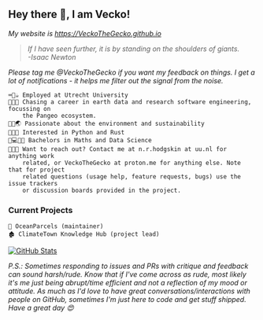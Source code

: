 ## Hey there 👋, I am Vecko!

_My website is https://VeckoTheGecko.github.io_

> _If I have seen further, it is by standing on the shoulders of giants._  
> _-Isaac Newton_

_Please tag me @VeckoTheGecko if you want my feedback on things. I get a lot of notifications - it helps me filter out the signal from the noise._

```
⌨👦☕ Employed at Utrecht University
🌱🌱🌱 Chasing a career in earth data and research software engineering, focussing on
    the Pangeo ecosystem.
🌲🌊🌏 Passionate about the environment and sustainability
🐍🦀🧐 Interested in Python and Rust
🧮💻👨‍💻 Bachelors in Maths and Data Science
📨📨📨 Want to reach out? Contact me at n.r.hodgskin at uu.nl for anything work
    related, or VeckoTheGecko at proton.me for anything else. Note that for project
    related questions (usage help, feature requests, bugs) use the issue trackers
    or discussion boards provided in the project.
```

### Current Projects
```
🌊 OceanParcels (maintainer)
🏚 ClimateTown Knowledge Hub (project lead)
```

[![GitHub Stats](https://github-readme-stats.vercel.app/api?username=VeckoTheGecko&show_icons=true&theme=gotham&hide_border=true&count_private=true)](https://github.com/anuraghazra/github-readme-stats)

*P.S.: Sometimes responding to issues and PRs with critique and feedback can sound harsh/rude. Know that if I've come across as rude, most likely it's me just being abrupt/time efficient and not a reflection of my mood or attitude. As much as I'd love to have great conversations/interactions with people on GitHub, sometimes I'm just here to code and get stuff shipped. Have a great day 😍*
